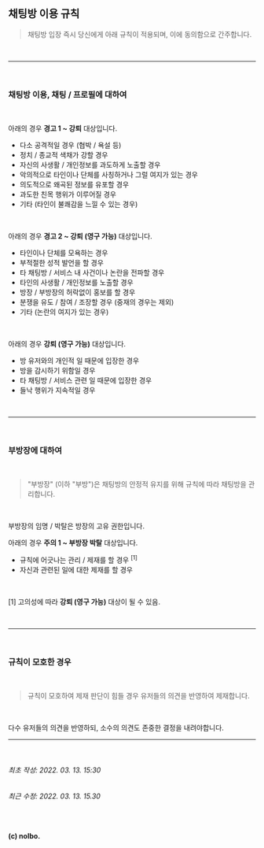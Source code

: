 <br />

## 채팅방 이용 규칙
> 채팅방 입장 즉시 당신에게 아래 규칙이 적용되며, 이에 동의함으로 간주합니다.
<br />
<hr />
<br />

### 채팅방 이용, 채팅 / 프로필에 대하여
<br />

아래의 경우 **경고 1 ~ 강퇴** 대상입니다.
  + 다소 공격적일 경우 (협박 / 욕설 등)
  + 정치 / 종교적 색채가 강할 경우
  + 자신의 사생활 / 개인정보를 과도하게 노출할 경우
  + 악의적으로 타인이나 단체를 사칭하거나 그럴 여지가 있는 경우
  + 의도적으로 왜곡된 정보를 유포할 경우
  + 과도한 친목 행위가 이루어질 경우
  + 기타 (타인이 불쾌감을 느낄 수 있는 경우)
<br />
   
아래의 경우 **경고 2 ~ 강퇴 (영구 가능)** 대상입니다.
  + 타인이나 단체를 모욕하는 경우
  + 부적절한 성적 발언을 할 경우
  + 타 채팅방 / 서비스 내 사건이나 논란을 전파할 경우
  + 타인의 사생활 / 개인정보를 노출할 경우
  + 방장 / 부방장의 허락없이 홍보를 할 경우
  + 분쟁을 유도 / 참여 / 조장할 경우 (중재의 경우는 제외)
  + 기타 (논란의 여지가 있는 경우)
<br />
   
아래의 경우 **강퇴 (영구 가능)** 대상입니다.
  + 방 유저와의 개인적 일 때문에 입장한 경우
  + 방을 감시하기 위함일 경우
  + 타 채팅방 / 서비스 관련 일 때문에 입장한 경우
  + 들낙 행위가 지속적일 경우
<br /> 
<hr />
<br />
   
### 부방장에 대하여
<br />

> "부방장" (이하 "부방")은 채팅방의 안정적 유지를 위해 규칙에 따라 채팅방을 관리합니다.
<br />

부방장의 임명 / 박탈은 방장의 고유 권한입니다.
<br />

아래의 경우 **주의 1 ~ 부방장 박탈** 대상입니다.
  + 규칙에 어긋나는 관리 / 제재를 할 경우 <sup>[1]</sup>
  + 자신과 관련된 일에 대한 제재를 할 경우
<br />

[1] 고의성에 따라 **강퇴 (영구 가능)** 대상이 될 수 있음.

<br />
<hr />
<br />

### 규칙이 모호한 경우
<br />

> 규칙이 모호하여 제재 판단이 힘들 경우 유저들의 의견을 반영하여 제재합니다.
<br />

다수 유저들의 의견을 반영하되, 소수의 의견도 존중한 결정을 내려야합니다.
<br />
<hr />
<br />

###### 최초 작성: 2022. 03. 13. 15:30
###### 최근 수정: 2022. 03. 13. 15.30
<br />

**(c) nolbo.**
